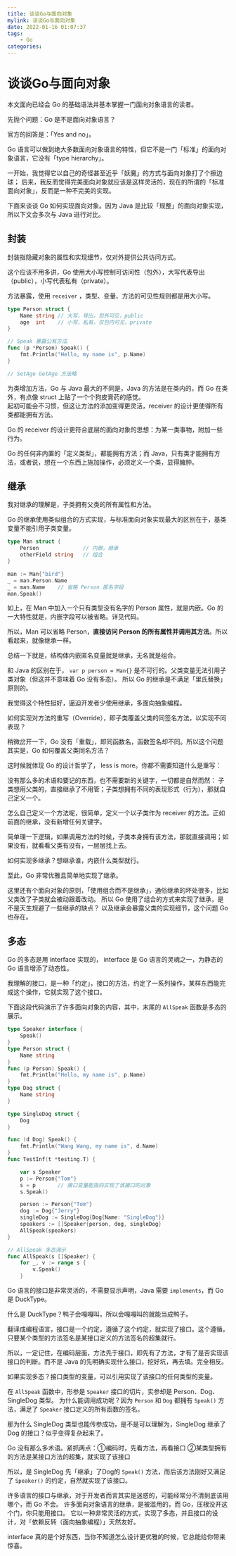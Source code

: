 ```yaml
---
title: 谈谈Go与面向对象
mylink: 谈谈Go与面向对象
date: 2022-01-16 01:07:37
tags:
	- Go
categories:
---
```


# 谈谈Go与面向对象

本文面向已经会 Go 的基础语法并基本掌握一门面向对象语言的读者。

先抛个问题：Go 是不是面向对象语言？

官方的回答是：「Yes and no」。

Go 语言可以做到绝大多数面向对象语言的特性，但它不是一门「标准」的面向对象语言，它没有「type hierarchy」。

一开始，我觉得它以自己的奇怪甚至近乎「妖魔」的方式与面向对象打了个擦边球；
后来，我反而觉得完美面向对象就应该是这样灵活的，现在的所谓的「标准面向对象」，反而是一种不完美的实现。

下面来谈谈 Go 如何实现面向对象。因为 Java 是比较「规整」的面向对象实现，所以下文会多次与 Java 进行对比。

## 封装

封装指隐藏对象的属性和实现细节，仅对外提供公共访问方式。

这个应该不用多讲，Go 使用大小写控制可访问性（包外），大写代表导出（public），小写代表私有（private）。

方法暴露，使用 `receiver` ，类型、变量、方法的可见性规则都是用大小写。

```go
type Person struct {
    Name string // 大写，导出，包外可见，public
    age  int    // 小写，私有，仅包内可见，private
}

// Speak 暴露公有方法
func (p *Person) Speak() {
    fmt.Println("Hello, my name is", p.Name)
}

// SetAge GetAge 方法略
```

为类增加方法，Go 与 Java 最大的不同是，Java 的方法是在类内的，而 Go 在类外，有点像 struct 上贴了一个个狗皮膏药的感觉。  
起初可能会不习惯，但这让方法的添加变得更灵活，receiver 的设计更使得所有类都能拥有方法。

Go 的 receiver 的设计更符合底层的面向对象的思想：为某一类事物，附加一些行为。

Go 的任何非内置的「定义类型」，都能拥有方法；而 Java，只有类才能拥有方法，或者说，想在一个东西上施加操作，必须定义一个类，显得臃肿。

## 继承

我对继承的理解是，子类拥有父类的所有属性和方法。

Go 的继承使用类似组合的方式实现，与标准面向对象实现最大的区别在于，基类变量不能引用子类变量。

```go
type Man struct {
	Person              // 内嵌，继承
	otherField string   // 组合
}

man := Man{"bird"}
_ = man.Person.Name
_ = man.Name    // 省略 Person 匿名字段
man.Speak()
```

如上，在 Man 中加入一个只有类型没有名字的 Person 属性，就是内嵌。Go 的一大特性就是，内嵌字段可以被省略。详见代码。

所以，Man 可以省略 Person，**直接访问 Person 的所有属性并调用其方法**。所以看起来，就像继承一样。

总结一下就是，结构体内嵌匿名变量就是继承，无名就是组合。

和 Java 的区别在于， `var p person = Man{}` 是不可行的。父类变量无法引用子类对象（但这并不意味着 Go 没有多态）。
所以 Go 的继承是不满足「里氏替换」原则的。

我觉得这个特性挺好，逼迫开发者少使用继承，多面向抽象编程。

如何实现对方法的重写（Override），即子类覆盖父类的同签名方法，以实现不同表现？

稍微岔开一下，Go 没有「重载」，即同函数名，函数签名却不同。所以这个问题其实是，Go 如何覆盖父类同名方法？

这时候就体现 Go 的设计哲学了， less is more。你都不需要知道什么是重写：

没有那么多的术语和要记的东西，也不需要新的关键字，一切都是自然而然：
子类想用父类的，直接继承了不用管；子类想拥有不同的表现形式（行为），那就自己定义一个。

怎么自己定义一个方法呢，很简单，定义一个以子类作为 receiver 的方法。正如前面的继承，没有新增任何关键字。

简单理一下逻辑，如果调用方法的时候，子类本身拥有该方法，那就直接调用；如果没有，就看看父类有没有，一层层找上去。

如何实现多继承？想继承谁，内嵌什么类型就行。

至此，Go 非常优雅且简单地实现了继承。

这里还有个面向对象的原则，「使用组合而不是继承」，通俗继承的坏处很多，比如父类改了子类就会被动跟着改动。
所以 Go 使用了组合的方式来实现了继承，是不是天生规避了一些继承的缺点？
以及继承会暴露父类的实现细节，这个问题 Go 也存在。

## 多态

Go 的多态是用 interface 实现的， interface 是 Go 语言的灵魂之一，为静态的 Go 语言增添了动态性。

我理解的接口，是一种「约定」，接口的方法，约定了一系列操作，某样东西能完成这个操作，它就实现了这个接口。

下面这段代码演示了许多面向对象的内容，其中，末尾的 `AllSpeak` 函数是多态的展示。

```go
type Speaker interface {
	Speak()
}
type Person struct {
	Name string
}
func (p Person) Speak() {
	fmt.Println("Hello, my name is", p.Name)
}
type Dog struct {
	Name string
}

type SingleDog struct {
	Dog
}

func (d Dog) Speak() {
	fmt.Println("Wang Wang, my name is", d.Name)
}
func TestInf(t *testing.T) {

	var s Speaker
	p := Person{"Tom"}
	s = p       // 接口变量能指向实现了该接口的对象
	s.Speak()

	person := Person{"Tom"}
	dog := Dog{"Jerry"}
	singleDog := SingleDog{Dog{Name: "SingleDog"}}
	speakers := []Speaker{person, dog, singleDog}
	AllSpeak(speakers)
}

// AllSpeak 多态演示
func AllSpeak(s []Speaker) {
	for _, v := range s {
		v.Speak()
	}
```

Go 语言的接口是非常灵活的，不需要显示声明，Java 需要 `implements`，而 Go 是 DuckType。

什么是 DuckType？鸭子会嘎嘎叫，所以会嘎嘎叫的就能当成鸭子。

翻译成编程语言，接口是一个约定，遵循了这个约定，就实现了接口。这个遵循，只要某个类型的方法签名是某接口定义的方法签名的超集就行。

所以，一定记住，在编码层面，方法先于接口，即先有了方法，才有了是否实现该接口的判断。而不是 Java 的先明确实现什么接口，挖好坑，再去填。完全相反。

如果实现多态？接口类型的变量，可以引用实现了该接口的任何类型的变量。

在 `AllSpeak` 函数中，形参是 `Speaker` 接口的切片，实参却是 Person、Dog、SingleDog 类型。
为什么能调用成功呢？因为 `Person` 和 `Dog` 都拥有 `Speak()` 方法，满足了 `Speaker` 接口定义的所有函数的签名。

那为什么 SingleDog 类型也能传参成功，是不是可以理解为，SingleDog 继承了 Dog 的接口？似乎变得复杂起来了。

Go 没有那么多术语。紧抓两点：①编码时，先看方法，再看接口 ②某类型拥有的方法是某接口方法的超集，就实现了该接口

所以，是 SingleDog 先「继承」了Dog的 `Speak()` 方法，而后该方法刚好又满足了 `Speaker()` 的约定，自然就实现了该接口。

许多语言的接口与继承，对于开发者而言其实是迷惑的，可能经常分不清到底该用哪个，而 Go 不会。
许多面向对象语言的继承，是被滥用的，而 Go，压根没开这个门，你只能用接口。
它以一种非常灵活的方式，实现了多态，并且接口的设计，对「依赖反转（面向抽象编程）」天然友好。

interface 真的是个好东西，当你不知道怎么设计更优雅的时候，它总能给你带来惊喜。